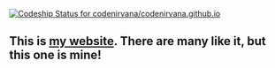 [ ![Codeship Status for codenirvana/codenirvana.github.io](https://codeship.com/projects/57aa4830-7776-0134-ca29-4ee0052bb790/status?branch=master)](https://codeship.com/projects/179904)

## This is [my website](https://uditvasu.com/). There are many like it, but this one is mine!
